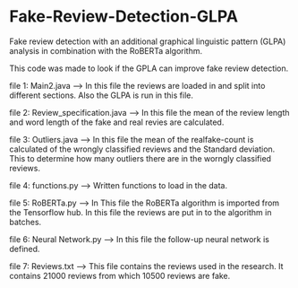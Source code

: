 # Fake-Review-Detection-GLPA
Fake review detection with an additional graphical linguistic pattern (GLPA) analysis in combination with the RoBERTa algorithm.

This code was made to look if the GPLA can improve fake review detection. 

file 1: Main2.java --> In this file the reviews are loaded in and split into different sections. Also the GLPA is run in this file.

file 2: Review_specification.java --> In this file the mean of the review length and word length of the fake and real revies are calculated.

file 3: Outliers.java --> In this file the mean of the realfake-count is calculated of the wrongly classified reviews and the Standard deviation. This to determine how many outliers there are in the worngly classified reviews.

file 4: functions.py --> Written functions to load in the data. 

file 5: RoBERTa.py --> In This file the RoBERTa algorithm is imported from the Tensorflow hub. In this file the reviews are put in to the algorithm in batches.

file 6: Neural Network.py --> In this file the follow-up neural network is defined. 

file 7: Reviews.txt --> This file contains the reviews used in the research. It contains 21000 reviews from which 10500 reviews are fake.

